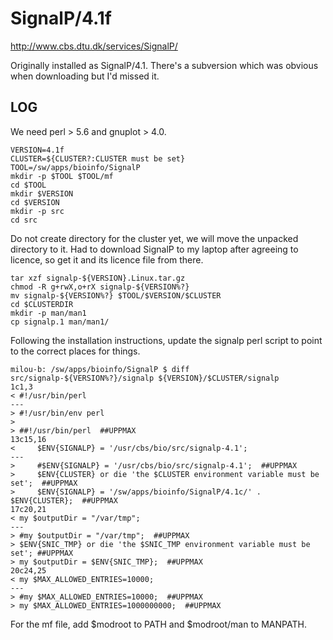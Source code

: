 SignalP/4.1f
============

<http://www.cbs.dtu.dk/services/SignalP/>

Originally installed as SignalP/4.1.  There's a subversion which was obvious
when downloading but I'd missed it.

LOG
---

We need perl > 5.6 and gnuplot > 4.0.

    VERSION=4.1f
    CLUSTER=${CLUSTER?:CLUSTER must be set}
    TOOL=/sw/apps/bioinfo/SignalP
    mkdir -p $TOOL $TOOL/mf
    cd $TOOL
    mkdir $VERSION
    cd $VERSION
    mkdir -p src
    cd src

Do not create directory for the cluster yet, we will move the unpacked
directory to it.  Had to download SignalP to my laptop after agreeing to
licence, so get it and its licence file from there.

    tar xzf signalp-${VERSION}.Linux.tar.gz 
    chmod -R g+rwX,o+rX signalp-${VERSION%?}
    mv signalp-${VERSION%?} $TOOL/$VERSION/$CLUSTER
    cd $CLUSTERDIR
    mkdir -p man/man1
    cp signalp.1 man/man1/

Following the installation instructions, update the signalp perl script to point to the correct places for things.

    milou-b: /sw/apps/bioinfo/SignalP $ diff src/signalp-${VERSION%?}/signalp ${VERSION}/$CLUSTER/signalp
    1c1,3
    < #!/usr/bin/perl
    ---
    > #!/usr/bin/env perl
    >
    > ##!/usr/bin/perl  ##UPPMAX
    13c15,16
    <     $ENV{SIGNALP} = '/usr/cbs/bio/src/signalp-4.1';
    ---
    >     #$ENV{SIGNALP} = '/usr/cbs/bio/src/signalp-4.1';  ##UPPMAX
    >     $ENV{CLUSTER} or die 'the $CLUSTER environment variable must be set';  ##UPPMAX
    >     $ENV{SIGNALP} = '/sw/apps/bioinfo/SignalP/4.1c/' . $ENV{CLUSTER};  ##UPPMAX
    17c20,21
    < my $outputDir = "/var/tmp";
    ---
    > #my $outputDir = "/var/tmp";  ##UPPMAX
    > $ENV{SNIC_TMP} or die 'the $SNIC_TMP environment variable must be set'; ##UPPMAX
    > my $outputDir = $ENV{SNIC_TMP};  ##UPPMAX
    20c24,25
    < my $MAX_ALLOWED_ENTRIES=10000;
    ---
    > #my $MAX_ALLOWED_ENTRIES=10000;  ##UPPMAX
    > my $MAX_ALLOWED_ENTRIES=1000000000;  ##UPPMAX


For the mf file, add $modroot to PATH and $modroot/man to MANPATH.

